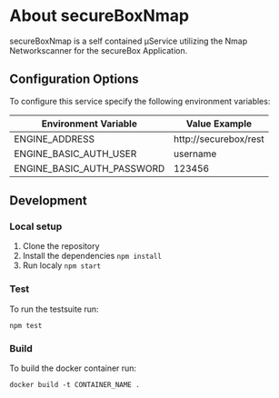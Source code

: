 # About secureBoxNmap

secureBoxNmap is a self contained µService utilizing the Nmap Networkscanner for the secureBox Application.

## Configuration Options

To configure this service specify the following environment variables:

| Environment Variable       | Value Example         |
| -------------------------- | --------------------- |
| ENGINE_ADDRESS             | http://securebox/rest |
| ENGINE_BASIC_AUTH_USER     | username              |
| ENGINE_BASIC_AUTH_PASSWORD | 123456                |

## Development

### Local setup

1.  Clone the repository
2.  Install the dependencies `npm install`
3.  Run localy `npm start`

### Test

To run the testsuite run:

`npm test`

### Build

To build the docker container run:

`docker build -t CONTAINER_NAME .`
